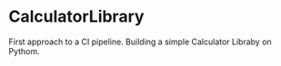 # CalculatorLibrary
First approach to a CI pipeline. Building a simple Calculator Libraby on Pythom.
